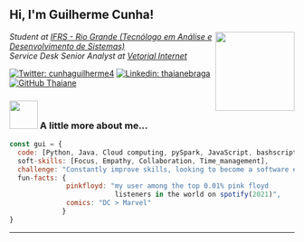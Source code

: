 <h2> Hi, I'm Guilherme Cunha! </h2>
<img align='right' src="https://media.giphy.com/media/5ndklThG9vUUdTmgMn/giphy.gif" width="140">
<p><em>Student at <a href="http://divcomp.riogrande.ifrs.edu.br/superior">IFRS - Rio Grande (Tecnólogo em Análise e Desenvolvimento de Sistemas)</a></br>Service Desk Senior Analyst at <a href="https://vetorial.net/">Vetorial Internet</a> 
</em></p>

[![Twitter: cunhaguilherme4](https://img.shields.io/twitter/follow/cunhaguilherme4?style=social)](https://twitter.com/cunhaguilherme4)
[![Linkedin: thaianebraga](https://img.shields.io/badge/-guilhermercunha-blue?style=flat-square&logo=Linkedin&logoColor=white&link=https://www.linkedin.com/in/guilhermercunha/)](https://www.linkedin.com/in/guilhermercunha)
[![GitHub Thaiane](https://img.shields.io/github/followers/guilhermefmk?label=follow&style=social)](https://github.com/guilhermefmk)


### <img src="https://media.giphy.com/media/HKGRDlTC2x9uGprSdH/giphy.gif" width="50"> A little more about me...  

```javascript
const gui = {
  code: [Python, Java, Cloud computing, pySpark, JavaScript, bashscript],
  soft-skills: [Focus, Empathy, Collaboration, Time_management],
  challenge: "Constantly improve skills, looking to become a software engineer",
  fun-facts: {
              pinkfloyd: "my user among the top 0.01% pink floyd 
                          listeners in the world on spotify(2021)",
              comics: "DC > Marvel"
             }
}
```
---
